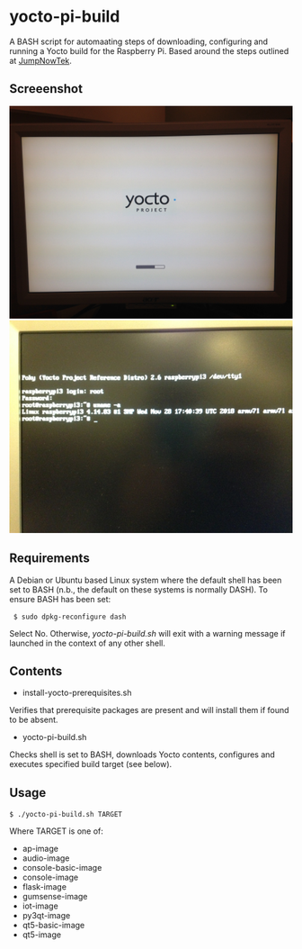 # yocto-pi-build

A BASH script for automaating steps of downloading, configuring and running a Yocto 
build for the Raspberry Pi. Based around the steps outlined at 
[JumpNowTek](https://jumpnowtek.com/rpi/Raspberry-Pi-Systems-with_Yocto.html).

## Screeenshot

![Yocto boot](./preview/yocto-boot.jpg)
![Yocto login](./preview/yocto-login.jpg)

## Requirements

A Debian or Ubuntu based Linux system where the default shell has been set to
BASH (n.b., the default on these systems is normally DASH). To ensure BASH has
been set:

```
 $ sudo dpkg-reconfigure dash
```

Select No. Otherwise, _yocto-pi-build.sh_ will exit with a warning message if launched 
in the context of any other shell.

## Contents

* install-yocto-prerequisites.sh

Verifies that prerequisite packages are present and will install them if found to be absent.

* yocto-pi-build.sh

Checks shell is set to BASH, downloads Yocto contents, configures and executes specified build target (see below).

## Usage

```
$ ./yocto-pi-build.sh TARGET
```

Where TARGET is one of:

* ap-image
* audio-image
* console-basic-image
* console-image
* flask-image
* gumsense-image
* iot-image
* py3qt-image
* qt5-basic-image
* qt5-image





